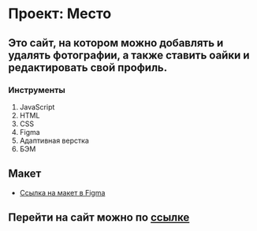 # Проект: Место

## Это сайт, на котором можно добавлять и удалять фотографии, а также ставить оайки и редактировать свой профиль.

### Инструменты
1. JavaScript
2. HTML
3. CSS 
4. Figma
5. Адаптивная верстка 
6. БЭМ

## Макет
* [Ссылка на макет в Figma](https://www.figma.com/file/2cn9N9jSkmxD84oJik7xL7/JavaScript.-Sprint-4?node-id=0%3A1)

## Перейти на сайт можно по [ссылке](https://vlrtyan.github.io/mesto/)
